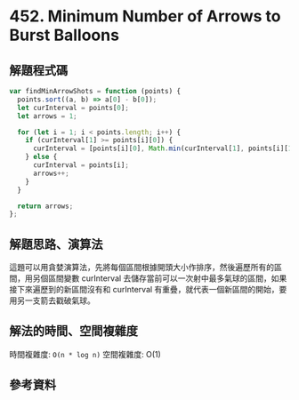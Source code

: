 # 452. Minimum Number of Arrows to Burst Balloons

## 解題程式碼

```javascript
var findMinArrowShots = function (points) {
  points.sort((a, b) => a[0] - b[0]);
  let curInterval = points[0];
  let arrows = 1;

  for (let i = 1; i < points.length; i++) {
    if (curInterval[1] >= points[i][0]) {
      curInterval = [points[i][0], Math.min(curInterval[1], points[i][1])];
    } else {
      curInterval = points[i];
      arrows++;
    }
  }

  return arrows;
};
```

## 解題思路、演算法

這題可以用貪婪演算法，先將每個區間根據開頭大小作排序，然後遍歷所有的區間，用另個區間變數 curInterval 去儲存當前可以一次射中最多氣球的區間，如果接下來遍歷到的新區間沒有和 curInterval 有重疊，就代表一個新區間的開始，要用另一支箭去戳破氣球。

## 解法的時間、空間複雜度

時間複雜度: `O(n * log n)`
空間複雜度: O(1)

## 參考資料

